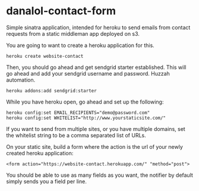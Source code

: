 # danalol-contact-form

Simple sinatra application, intended for heroku to send emails from contact
requests from a static middleman app deployed on s3.

You are going to want to create a heroku application for this.

`heroku create website-contact`

Then, you should go ahead and get sendgrid starter established. This will go
ahead and add your sendgrid username and password. Huzzah automation.

`heroku addons:add sendgrid:starter`

While you have heroku open, go ahead and set up the following:

```
heroku config:set EMAIL_RECIPIENTS="demo@password.com"
heroku config:set WHITELIST="http://www.yourstaticsite.com/"
```

If you want to send from multiple sites, or you have multiple domains, set the
whitelist string to be a comma separated list of URLs.

On your static site, build a form where the action is the url of your newly
created heroku application:

`<form action="https://website-contact.herokuapp.com/" "method="post">`

You should be able to use as many fields as you want, the notifier by default
simply sends you a field per line.
